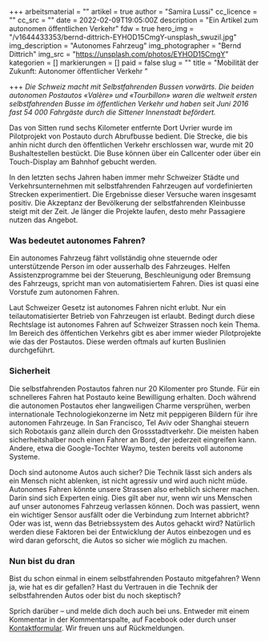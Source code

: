 +++
arbeitsmaterial = ""
artikel = true
author = "Samira Lussi"
cc_licence = ""
cc_src = ""
date = 2022-02-09T19:05:00Z
description = "Ein Artikel zum autonomen öffentlichen Verkehr"
fdw = true
hero_img = "/v1644433353/bernd-dittrich-EYHOD15CmgY-unsplash_swuzil.jpg"
img_description = "Autonomes Fahrzeug"
img_photographer = "Bernd Dittrich"
img_src = "https://unsplash.com/photos/EYHOD15CmgY"
kategorien = []
markierungen = []
paid = false
slug = ""
title = "Mobilität der Zukunft: Autonomer öffentlicher Verkehr "

+++
_Die Schweiz macht mit Selbstfahrenden Bussen vorwärts. Die beiden autonomen Postautos «Valère» und «Tourbillon» waren die weltweit ersten selbstfahrenden Busse im öffentlichen Verkehr und haben seit Juni 2016 fast 54 000 Fahrgäste durch die Sittener Innenstadt befördert._

Das von Sitten rund sechs Kilometer entfernte Dort Uvrier wurde im Pilotprojekt von Postauto durch Abrufbusse bedient. Die Strecke, die bis anhin nicht durch den öffentlichen Verkehr erschlossen war, wurde mit 20 Bushaltestellen bestückt. Die Buse können über ein Callcenter oder über ein Touch-Display am Bahnhof gebucht werden.

In den letzten sechs Jahren haben immer mehr Schweizer Städte und Verkehrsunternehmen mit selbstfahrenden Fahrzeugen auf vordefinierten Strecken experimentiert. Die Ergebnisse dieser Versuche waren insgesamt positiv. Die Akzeptanz der Bevölkerung der selbstfahrenden Kleinbusse steigt mit der Zeit. Je länger die Projekte laufen, desto mehr Passagiere nutzen das Angebot.

### Was bedeutet autonomes Fahren?

Ein autonomes Fahrzeug fährt vollständig ohne steuernde oder unterstützende Person im oder ausserhalb des Fahrzeuges. Helfen Assistenzprogramme bei der Steuerung, Beschleunigung oder Bremsung des Fahrzeugs, spricht man von automatisiertem Fahren. Dies ist quasi eine Vorstufe zum autonomen Fahren.

Laut Schweizer Gesetz ist autonomes Fahren nicht erlubt. Nur ein teilautomatisierter Betrieb von Fahrzeugen ist erlaubt. Bedingt durch diese Rechtslage ist autonomes Fahren auf Schweizer Strassen noch kein Thema. Im Bereich des öffentichen Verkehrs gibt es aber immer wieder Pilotprojekte wie das der Postautos. Diese werden oftmals auf kurten Buslinien durchgeführt.

### Sicherheit

Die selbstfahrenden Postautos fahren nur 20 Kilomenter pro Stunde. Für ein schnelleres Fahren hat Postauto keine Bewilligung erhalten. Doch während die autonomen Postautos eher langweiligen Charme versprühen, werben internationale Technologiekonzerne im Netz mit peppigeren Bildern für ihre autonomen Fahrzeuge. In San Francisco, Tel Aviv oder Shanghai steuern sich Robotaxis ganz allein durch den Grossstadtverkehr. Die meisten haben sicherheitshalber noch einen Fahrer an Bord, der jederzeit eingreifen kann. Andere, etwa die Google-Tochter Waymo, testen bereits voll autonome Systeme.

Doch sind autonome Autos auch sicher? Die Technik lässt sich anders als ein Mensch nicht ablenken, ist nicht agressiv und wird auch nicht müde. Autonomes Fahren könnte unsere Strassen also erheblich sicherer machen. Darin sind sich Experten einig. Dies gilt aber nur, wenn wir uns Menschen auf unser autonomes Fahrzeug verlassen können. Doch was passiert, wenn ein wichtiger Sensor ausfällt oder die Verbindung zum Internet abbricht? Oder was ist, wenn das Betriebssystem des Autos gehackt wird? Natürlich werden diese Faktoren bei der Entwicklung der Autos einbezogen und es wird daran geforscht, die Autos so sicher wie möglich zu machen.

### Nun bist du dran

Bist du schon einmal in einem selbstfahrenden Postauto mitgefahren? Wenn ja, wie hat es dir gefallen? Hast du Vertrauen in die Technik der selbstfahrenden Autos oder bist du noch skeptisch?

Sprich darüber – und melde dich doch auch bei uns. Entweder mit einem Kommentar in der Kommentarspalte, auf Facebook oder durch unser [Kontaktformular](https://www.chinderzytig.ch/kontakt/). Wir freuen uns auf Rückmeldungen.